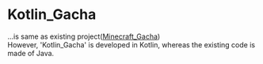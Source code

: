 # Kotlin_Gacha
...is same as existing project([Minecraft_Gacha](https://github.com/iqpizza6349/Minecraft_Gacha))  
However, 'Kotlin_Gacha' is developed in Kotlin, whereas the existing code is made of Java.
